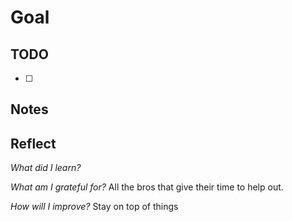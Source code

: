 # Goal


## TODO

- [ ] 

## Notes



## Reflect

*What did I learn?*

*What am I grateful for?*
All the bros that give their time to help out. 

*How will I improve?*
Stay on top of things 
